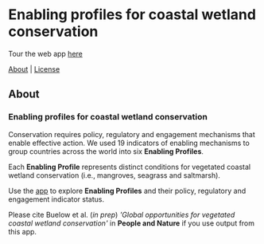 # Enabling profiles for coastal wetland conservation

Tour the web app [here](https://cbuelow.shinyapps.io/conservation-opportunity/)

[About](#about) | [License](LICENSE)

## About

### Enabling profiles for coastal wetland conservation

Conservation requires policy, regulatory and engagement mechanisms that enable effective action. We used 19 indicators of enabling mechanisms to group countries across the world into six **Enabling Profiles**.

Each **Enabling Profile** represents distinct conditions for vegetated coastal wetland conservation (i.e., mangroves, seagrass and saltmarsh).

Use the [app](https://cbuelow.shinyapps.io/conservation-opportunity/) to explore **Enabling Profiles** and their policy, regulatory and engagement indicator status.

Please cite Buelow et al. (*in prep*) *'Global opportunities for vegetated coastal wetland conservation'* in **People and Nature** if you use output from this app.
